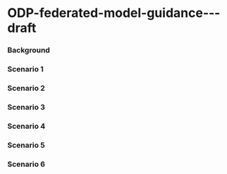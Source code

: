 ODP-federated-model-guidance---draft
====================================

### Background


### Scenario 1


### Scenario 2



### Scenario 3



### Scenario 4



### Scenario 5



### Scenario 6 





